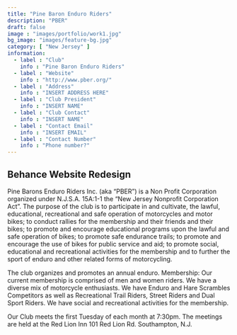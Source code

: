```yaml
---
title: "Pine Baron Enduro Riders"
description: "PBER"
draft: false
image : "images/portfolio/work1.jpg"
bg_image: "images/feature-bg.jpg"
category: [ "New Jersey" ]
information:
  - label : "Club"
    info : "Pine Baron Enduro Riders"
  - label : "Website"
    info : "http://www.pber.org/"
  - label : "Address"
    info : "INSERT ADDRESS HERE"
  - label : "Club President"
    info : "INSERT NAME"
  - label : "Club Contact"
    info : "INSERT NAME"
  - label : "Contact Email"
    info : "INSERT EMAIL"
  - label : "Contact Number"
    info : "Phone number?"
---
```


## Behance Website Redesign

Pine Barons Enduro Riders Inc. (aka “PBER”) is a Non Profit Corporation organized under N.J.S.A. 15A:1-1 the “New Jersey Nonprofit Corporation Act”. The purpose of the club is to participate in and cultivate, the lawful, educational, recreational and safe operation of motorcycles and motor bikes; to conduct rallies for the membership and their friends and their bikes; to promote and encourage educational programs upon the lawful and safe operation of bikes; to promote safe endurance trails; to promote and encourage the use of bikes for public service and aid; to promote social, educational and recreational activities for the membership and to further the sport of enduro and other related forms of motorcycling. 

The club organizes and promotes an annual enduro. Membership: Our current membership is comprised of men and women riders. We have a diverse mix of motorcycle enthusiasts. We have Enduro and Hare Scrambles Competitors as well as Recreational Trail Riders, Street Riders and Dual Sport Riders. We have social and recreational activities for the membership.

Our Club meets the first Tuesday of each month at 7:30pm. The meetings are held at the Red Lion Inn 101 Red Lion Rd. Southampton, N.J.
